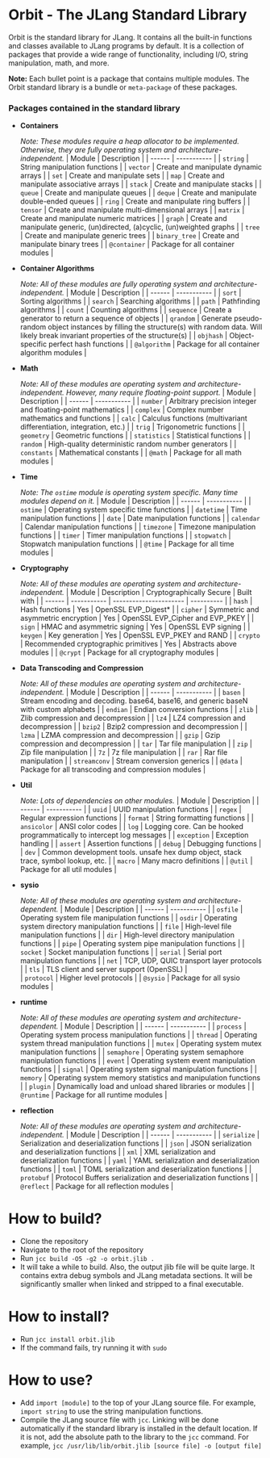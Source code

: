 # Orbit - The JLang Standard Library

Orbit is the standard library for JLang. It contains all the built-in functions and classes available to JLang programs by default. It is a collection of packages that provide a wide range of functionality, including I/O, string manipulation, math, and more.

**Note:** Each bullet point is a package that contains multiple modules. The Orbit standard library is a bundle or `meta-package` of these packages.

### Packages contained in the standard library
- **Containers**

    *Note: These modules require a heap allocator to be implemented. Otherwise, they are fully operating system and architecture-independent.*
    | Module | Description |
    | ------ | ----------- |
    | `string` | String manipulation functions |
    | `vector` | Create and manipulate dynamic arrays |
    | `set` | Create and manipulate sets |
    | `map` | Create and manipulate associative arrays |
    | `stack` | Create and manipulate stacks |
    | `queue` | Create and manipulate queues |
    | `deque` | Create and manipulate double-ended queues |
    | `ring` | Create and manipulate ring buffers |
    | `tensor` | Create and manipulate multi-dimensional arrays |
    | `matrix` | Create and manipulate numeric matrices |
    | `graph` | Create and manipulate generic, (un)directed, (a)cyclic, (un)weighted graphs |
    | `tree` | Create and manipulate generic trees |
    | `binary_tree` | Create and manipulate binary trees |
    | `@container` | Package for all container modules |

- **Container Algorithms**

    *Note: All of these modules are fully operating system and architecture-independent.*
    | Module | Description |
    | ------ | ----------- |
    | `sort` | Sorting algorithms |
    | `search` | Searching algorithms |
    | `path` | Pathfinding algorithms |
    | `count` | Counting algorithms |
    | `sequence` | Create a generator to return a sequence of objects |
    | `qrandom` | Generate pseudo-random object instances by filling the structure(s) with random data. Will likely break invariant properties of the structure(s) |
    | `objhash` | Object-specific perfect hash functions |
    | `@algorithm` | Package for all container algorithm modules |

- **Math**

    *Note: All of these modules are operating system and architecture-independent. However, many require floating-point support.*
    | Module | Description |
    | ------ | ----------- |
    | `number` | Arbitrary precision integer and floating-point mathematics |
    | `complex` | Complex number mathematics and functions |
    | `calc` | Calculus functions (multivariant differentiation, integration, etc.) |
    | `trig` | Trigonometric functions |
    | `geometry` | Geometric functions |
    | `statistics` | Statistical functions |
    | `random` | High-quality deterministic random number generators |
    | `constants` | Mathematical constants |
    | `@math` | Package for all math modules |

- **Time**

    *Note: The `ostime` module is operating system specific. Many time modules depend on it.*
    | Module | Description |
    | ------ | ----------- |
    | `ostime` | Operating system specific time functions |
    | `datetime` | Time manipulation functions |
    | `date` | Date manipulation functions |
    | `calendar` | Calendar manipulation functions |
    | `timezone` | Timezone manipulation functions |
    | `timer` | Timer manipulation functions |
    | `stopwatch` | Stopwatch manipulation functions |
    | `@time` | Package for all time modules |

- **Cryptography**

    *Note: All of these modules are operating system and architecture-independent.*
    | Module | Description | Cryptographically Secure | Built with |
    | ------ | ----------- | ---------------------- | ---------- |
    | `hash` | Hash functions | Yes | OpenSSL EVP_Digest* |
    | `cipher` | Symmetric and asymmetric encryption | Yes | OpenSSL EVP_Cipher and EVP_PKEY |
    | `sign` | HMAC and asymmetric signing | Yes | OpenSSL EVP signing |
    | `keygen` | Key generation | Yes | OpenSSL EVP_PKEY and RAND |
    | `crypto` | Recommended cryptographic primitives | Yes | Abstracts above modules |
    | `@crypt` | Package for all cryptography modules |

- **Data Transcoding and Compression**

    *Note: All of these modules are operating system and architecture-independent.*
    | Module | Description |
    | ------ | ----------- |
    | `basen` | Stream encoding and decoding. base64, base16, and generic baseN with custom alphabets |
    | `endian` | Endian conversion functions |
    | `zlib` | Zlib compression and decompression |
    | `lz4` | LZ4 compression and decompression |
    | `bzip2` | Bzip2 compression and decompression |
    | `lzma` | LZMA compression and decompression |
    | `gzip` | Gzip compression and decompression |
    | `tar` | Tar file manipulation |
    | `zip` | Zip file manipulation |
    | `7z` | 7z file manipulation |
    | `rar` | Rar file manipulation |
    | `streamconv` | Stream conversion generics |
    | `@data` | Package for all transcoding and compression modules |

- **Util**

    *Note: Lots of dependencies on other modules.*
    | Module | Description |
    | ------ | ----------- |
    | `uuid` | UUID manipulation functions |
    | `regex` | Regular expression functions |
    | `format` | String formatting functions |
    | `ansicolor` | ANSI color codes |
    | `log` | Logging core. Can be hooked programmatically to intercept log messages |
    | `exception` | Exception handling |
    | `assert` | Assertion functions |
    | `debug` | Debugging functions |
    | `dev` | Common development tools. unsafe hex dump object, stack trace, symbol lookup, etc. |
    | `macro` | Many macro definitions |
    | `@util` | Package for all util modules |

- **sysio**

    *Note: All of these modules are operating system and architecture-dependent.*
    | Module | Description |
    | ------ | ----------- |
    | `osfile` | Operating system file manipulation functions |
    | `osdir` | Operating system directory manipulation functions |
    | `file` | High-level file manipulation functions |
    | `dir` | High-level directory manipulation functions |
    | `pipe` | Operating system pipe manipulation functions |
    | `socket` | Socket manipulation functions |
    | `serial` | Serial port manipulation functions |
    | `net` | TCP, UDP, QUIC transport layer protocols |
    | `tls` | TLS client and server support (OpenSSL) |   
    | `protocol` | Higher level protocols |
    | `@sysio` | Package for all sysio modules |

- **runtime**

    *Note: All of these modules are operating system and architecture-dependent.*
    | Module | Description |
    | ------ | ----------- |
    | `process` | Operating system process manipulation functions |
    | `thread` | Operating system thread manipulation functions |
    | `mutex` | Operating system mutex manipulation functions |
    | `semaphore` | Operating system semaphore manipulation functions |
    | `event` | Operating system event manipulation functions |
    | `signal` | Operating system signal manipulation functions |
    | `memory` | Operating system memory statistics and manipulation functions |
    | `plugin` | Dynamically load and unload shared libraries or modules |
    | `@runtime` | Package for all runtime modules |

- **reflection**

    *Note: All of these modules are operating system and architecture-independent.*
    | Module | Description |
    | ------ | ----------- |
    | `serialize` | Serialization and deserialization functions |
    | `json` | JSON serialization and deserialization functions |
    | `xml` | XML serialization and deserialization functions |
    | `yaml` | YAML serialization and deserialization functions |
    | `toml` | TOML serialization and deserialization functions |
    | `protobuf` | Protocol Buffers serialization and deserialization functions |
    | `@reflect` | Package for all reflection modules |


# How to build?
- Clone the repository
- Navigate to the root of the repository
- Run `jcc build -O5 -g2 -o orbit.jlib .`
- It will take a while to build. Also, the output jlib file will be quite large. It contains extra debug symbols and JLang metadata sections. It will be significantly smaller when linked and stripped to a final executable.

# How to install?
- Run `jcc install orbit.jlib`
- If the command fails, try running it with `sudo`

# How to use?
- Add `import [module]` to the top of your JLang source file. For example, `import string` to use the string manipulation functions.
- Compile the JLang source file with `jcc`. Linking will be done automatically if the standard library is installed in the default location. If it is not, add the absolute path to the library to the `jcc` command. For example, `jcc /usr/lib/lib/orbit.jlib [source file] -o [output file]`

